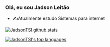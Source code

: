 ### Olá, eu sou Jadson Leitão

- ✍Atualmente estudo Sistemas para internet
  
[![JadsonTSI github stats](https://github-readme-stats.vercel.app/api?username=JadsonTSI&theme=algolia&show_icons=true)](https://github.com/JadsonTSI/github-readme-stats)

[![JadsonTSI's top languages](https://github-readme-stats.vercel.app/api/top-langs/?username=JadsonTSI&theme=blue-green)](https://github.com/JadsonTSI/github-readme-stats)
